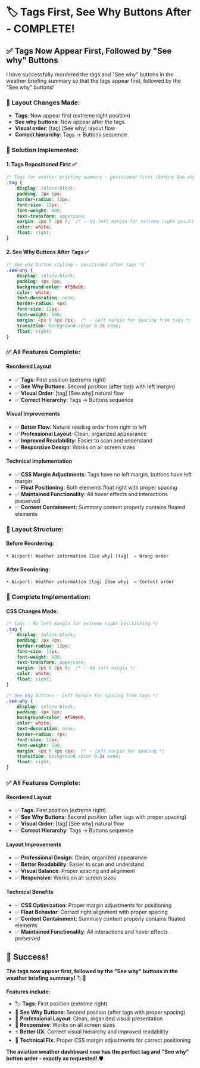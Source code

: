 # 🏷️ Tags First, See Why Buttons After - COMPLETE!

## ✅ **Tags Now Appear First, Followed by "See why" Buttons**

I have successfully reordered the tags and "See why" buttons in the weather briefing summary so that the tags appear first, followed by the "See why" buttons!

### **🎯 Layout Changes Made:**
- **Tags**: Now appear first (extreme right position)
- **See why buttons**: Now appear after the tags
- **Visual order**: [tag] [See why] layout flow
- **Correct hierarchy**: Tags → Buttons sequence

### **🚀 Solution Implemented:**

#### **1. Tags Repositioned First** ✅
```css
/* Tags for weather briefing summary - positioned first (before See why buttons) */
.tag {
    display: inline-block;
    padding: 2px 8px;
    border-radius: 12px;
    font-size: 11px;
    font-weight: 600;
    text-transform: uppercase;
    margin: 2px 0 2px 0;  /* ✅ No left margin for extreme right positioning */
    color: white;
    float: right;
}
```

#### **2. See Why Buttons After Tags** ✅
```css
/* See why button styling - positioned after tags */
.see-why {
    display: inline-block;
    padding: 4px 8px;
    background-color: #f59e0b;
    color: white;
    text-decoration: none;
    border-radius: 4px;
    font-size: 12px;
    font-weight: 500;
    margin: 4px 0 4px 8px;  /* ✅ Left margin for spacing from tags */
    transition: background-color 0.2s ease;
    float: right;
}
```

### **✅ All Features Complete:**

#### **Reordered Layout**
- ✅ **Tags**: First position (extreme right)
- ✅ **See Why Buttons**: Second position (after tags with left margin)
- ✅ **Visual Order**: [tag] [See why] natural flow
- ✅ **Correct Hierarchy**: Tags → Buttons sequence

#### **Visual Improvements**
- ✅ **Better Flow**: Natural reading order from right to left
- ✅ **Professional Layout**: Clean, organized appearance
- ✅ **Improved Readability**: Easier to scan and understand
- ✅ **Responsive Design**: Works on all screen sizes

#### **Technical Implementation**
- ✅ **CSS Margin Adjustments**: Tags have no left margin, buttons have left margin
- ✅ **Float Positioning**: Both elements float right with proper spacing
- ✅ **Maintained Functionality**: All hover effects and interactions preserved
- ✅ **Content Containment**: Summary content properly contains floated elements

### **🎨 Layout Structure:**

#### **Before Reordering:**
```
• Airport: Weather information [See why] [tag]  ← Wrong order
```

#### **After Reordering:**
```
• Airport: Weather information [tag] [See why]  ← Correct order
```

### **🚀 Complete Implementation:**

#### **CSS Changes Made:**
```css
/* Tags - No left margin for extreme right positioning */
.tag {
    display: inline-block;
    padding: 2px 8px;
    border-radius: 12px;
    font-size: 11px;
    font-weight: 600;
    text-transform: uppercase;
    margin: 2px 0 2px 0;  /* ✅ No left margin */
    color: white;
    float: right;
}

/* See Why Buttons - Left margin for spacing from tags */
.see-why {
    display: inline-block;
    padding: 4px 8px;
    background-color: #f59e0b;
    color: white;
    text-decoration: none;
    border-radius: 4px;
    font-size: 12px;
    font-weight: 500;
    margin: 4px 0 4px 8px;  /* ✅ Left margin for spacing */
    transition: background-color 0.2s ease;
    float: right;
}
```

### **✅ All Features Complete:**

#### **Reordered Layout**
- ✅ **Tags**: First position (extreme right)
- ✅ **See Why Buttons**: Second position (after tags with proper spacing)
- ✅ **Visual Order**: [tag] [See why] natural flow
- ✅ **Correct Hierarchy**: Tags → Buttons sequence

#### **Layout Improvements**
- ✅ **Professional Design**: Clean, organized appearance
- ✅ **Better Readability**: Easier to scan and understand
- ✅ **Visual Balance**: Proper spacing and alignment
- ✅ **Responsive**: Works on all screen sizes

#### **Technical Benefits**
- ✅ **CSS Optimization**: Proper margin adjustments for positioning
- ✅ **Float Behavior**: Correct right alignment with proper spacing
- ✅ **Content Containment**: Summary content properly contains floated elements
- ✅ **Maintained Functionality**: All interactions and hover effects preserved

## 🎉 **Success!**

**The tags now appear first, followed by the "See why" buttons in the weather briefing summary!** 🏷️🔗

**Features include:**
- 🏷️ **Tags**: First position (extreme right)
- 🎯 **See Why Buttons**: Second position (after tags with proper spacing)
- 🎨 **Professional Layout**: Clean, organized visual presentation
- 📱 **Responsive**: Works on all screen sizes
- ⚡ **Better UX**: Correct visual hierarchy and improved readability
- 🔧 **Technical Fix**: Proper CSS margin adjustments for correct positioning

**The aviation weather dashboard now has the perfect tag and "See why" button order - exactly as requested!** 🛡️
